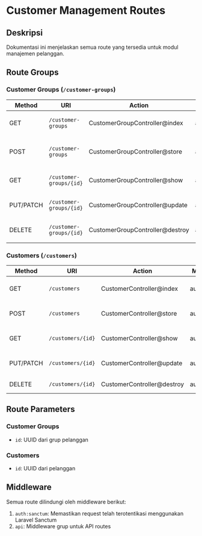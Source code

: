 # Customer Management Routes

## Deskripsi
Dokumentasi ini menjelaskan semua route yang tersedia untuk modul manajemen pelanggan.

## Route Groups

### Customer Groups (`/customer-groups`)

| Method | URI | Action | Middleware | Description |
|--------|-----|--------|------------|-------------|
| GET | `/customer-groups` | CustomerGroupController@index | auth:sanctum | Menampilkan daftar grup pelanggan |
| POST | `/customer-groups` | CustomerGroupController@store | auth:sanctum | Membuat grup pelanggan baru |
| GET | `/customer-groups/{id}` | CustomerGroupController@show | auth:sanctum | Menampilkan detail grup pelanggan |
| PUT/PATCH | `/customer-groups/{id}` | CustomerGroupController@update | auth:sanctum | Memperbarui grup pelanggan |
| DELETE | `/customer-groups/{id}` | CustomerGroupController@destroy | auth:sanctum | Menghapus grup pelanggan |

### Customers (`/customers`)

| Method | URI | Action | Middleware | Description |
|--------|-----|--------|------------|-------------|
| GET | `/customers` | CustomerController@index | auth:sanctum | Menampilkan daftar pelanggan |
| POST | `/customers` | CustomerController@store | auth:sanctum | Membuat pelanggan baru |
| GET | `/customers/{id}` | CustomerController@show | auth:sanctum | Menampilkan detail pelanggan |
| PUT/PATCH | `/customers/{id}` | CustomerController@update | auth:sanctum | Memperbarui data pelanggan |
| DELETE | `/customers/{id}` | CustomerController@destroy | auth:sanctum | Menghapus pelanggan |

## Route Parameters

### Customer Groups
- `id`: UUID dari grup pelanggan

### Customers
- `id`: UUID dari pelanggan

## Middleware

Semua route dilindungi oleh middleware berikut:
1. `auth:sanctum`: Memastikan request telah terotentikasi menggunakan Laravel Sanctum
2. `api`: Middleware grup untuk API routes
